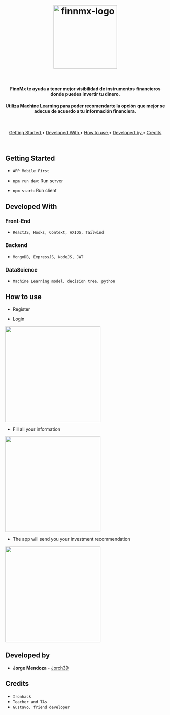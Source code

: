 
<h1 align="center">
  <br>
  <a href="https://competent-agnesi-9c644c.netlify.app/"><img src="https://res.cloudinary.com/dgg70srom/image/upload/v1587769562/logo_rauo61.png" alt="finnmx-logo" width="200"></a>
  <br>
  

  <br>
</h1>

<h4 align="center">FinnMx te ayuda a tener mejor visibilidad de instrumentos financieros donde puedes invertir tu dinero.</h4> <h4 align="center">Utiliza Machine Learning para poder recomendarte la opción que mejor se adecue de acuerdo a tu información financiera.</h4>

<br>
<p align="center">
  <a href="#key-features"> Getting Started </a> •
  <a href="#technologies"> Developed With </a> •
  <a href="#how-to-use"> How to use </a> •
  <a href="#credits"> Developed by </a> •
  <a href="#credits"> Credits </a> 
</p>
<br>

## Getting Started

- `APP Mobile First`

- `npm run dev`: Run server
- `npm start`: Run client


## Developed With 

### Front-End
- `ReactJS, Hooks, Context, AXIOS, Tailwind` 

### Backend
- `MongoDB, ExpressJS, NodeJS, JWT`

### DataScience
- `Machine Learning model, decision tree, python`

## How to use

- Register

- Login

<img align="center" src="https://res.cloudinary.com/dgg70srom/image/upload/v1587771414/669906B1-CE3F-4987-A838-28AE95F73295_lq2ukq.png" alt="" width="300">
<br>

- Fill all your information

<img src="https://res.cloudinary.com/dgg70srom/image/upload/v1587771414/76F4058F-7A65-4CA8-8440-8ED6CCCE334B_i7wppg.png" alt="" width="300">
<br>

- The app will send you your investment recommendation

<img src="https://res.cloudinary.com/dgg70srom/image/upload/v1587771414/8DA30760-041E-43C2-95BF-BD0096BB8DA0_qo5bje.png" alt="" width="300">
<br>

## Developed by 

* **Jorge Mendoza** - [Jorch39](https://github.com/Jorch39)

## Credits

- `Ironhack`
- `Teacher and TAs `
- `Gustavo, friend developer`

